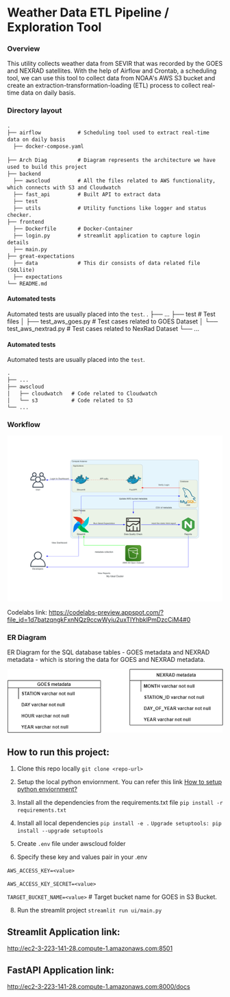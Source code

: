 # Weather Data ETL Pipeline / Exploration Tool  

### Overview
This utility collects weather data from SEVIR that was recorded by the GOES and NEXRAD satellites. With the help of Airflow and Crontab, a scheduling tool, we can use this tool to collect data from NOAA's AWS S3 bucket and create an extraction-transformation-loading (ETL) process to collect real-time data on daily basis.

### Directory layout
    .
    ├── airflow            # Scheduling tool used to extract real-time data on daily basis
      ├── docker-compose.yaml 
      
    ├── Arch Diag          # Diagram represents the architecture we have used to build this project             
    ├── backend
      ├── awscloud         # All the files related to AWS functionality, which connects with S3 and Cloudwatch
      ├── fast_api         # Built API to extract data 
      ├── test 
      ├── utils            # Utility functions like logger and status checker.
    ├── frontend
      ├── Dockerfile       # Docker-Container
      ├── login.py         # streamlit application to capture login details
      ├── main.py          
    ├── great-expectations
      ├── data             # This dir consists of data related file (SQLlite)
      ├── expectations
    └── README.md

#### Automated tests
Automated tests are usually placed into the `test`.
    .
    ├── ...
    ├── test                           # Test files
    │   ├── test_aws_goes.py           # Test cases related to GOES Dataset
    │   └── test_aws_nextrad.py        # Test cases related to NexRad Dataset
    └── ...

#### Automated tests
Automated tests are usually placed into the `test`.

    .
    ├── ...
    ├── awscloud         
    │   ├── cloudwatch   # Code related to Cloudwatch
    │   └── s3           # Code related to S3
    └── ...


### Workflow
<img src="https://github.com/varshahindupur09/Weather-Data-Exploration-Tool/blob/main/Arch_Diag/my_ideal_cluster.png"></img>

Codelabs link:
https://codelabs-preview.appspot.com/?file_id=1d7batzqngkFxnNQz9ccwWyiu2uxTIYhbklPmDzcCiM4#0

### ER Diagram

ER Diagram for the SQL database tables - GOES metadata and NEXRAD metadata - which is storing the data for GOES and NEXRAD metadata.

<img src="https://github.com/varshahindupur09/Weather-Data-Exploration-Tool/blob/main/ERdiagram.drawio.png"></img>

## How to run this project:
1. Clone this repo locally `git clone <repo-url>`

2. Setup the local python enviornment. You can refer this link [How to setup python enviornment?](https://packaging.python.org/en/latest/guides/installing-using-pip-and-virtual-environments/ "How to setup python enviornment?")

3. Install all the dependencies from the requirements.txt file
`pip install -r requirements.txt`

4. Install all local dependencies 
`pip install -e .`
`Upgrade setuptools: pip install --upgrade setuptools`

5. Create `.env` file under awscloud folder

6. Specify these key and values pair in your .env

`AWS_ACCESS_KEY=<value>`

`AWS_ACCESS_KEY_SECRET=<value>`

`TARGET_BUCKET_NAME=<value>` # Target bucket name for GOES in S3 Bucket.

8. Run the streamlit project
`streamlit run ui/main.py`

## Streamlit Application link:
http://ec2-3-223-141-28.compute-1.amazonaws.com:8501


## FastAPI Application link:
http://ec2-3-223-141-28.compute-1.amazonaws.com:8000/docs
